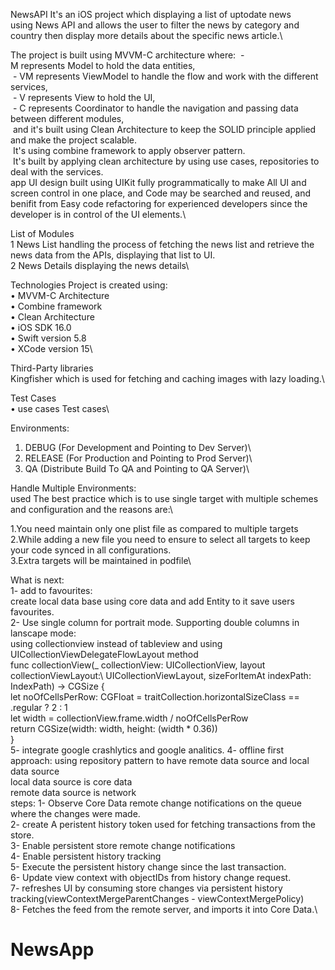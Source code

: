 NewsAPI
It's an iOS project which displaying a list of uptodate news using News API and allows the user to filter the news by category and country then display more details about the specific news article.\

The project is built using MVVM-C architecture where:
 - M represents Model to hold the data entities,\
 - VM represents ViewModel to handle the flow and work with the different services,\
 - V represents View to hold the UI,\
 - C represents Coordinator to handle the navigation and passing data between different modules,\
 and it's built using Clean Architecture to keep the SOLID principle applied and make the project scalable.\
 It's using combine framework to apply observer pattern.\
 It's built by applying clean architecture by using use cases, repositories to deal with the services.\
 app UI design built using UIKit fully programmatically to make All UI and screen control in one place, and Code may be searched and reused, and benifit from Easy code refactoring for experienced developers since the developer is in control of the UI elements.\

List of Modules\
1	News List handling the process of fetching the news list and retrieve the news data from the APIs, displaying that list to UI.\
2	News Details displaying the news details\

Technologies
Project is created using:\
    •	MVVM-C Architecture\
    •	Combine framework\
    •	Clean Architecture\
    •	iOS SDK 16.0\
    •	Swift version 5.8\
    •	XCode version 15\

Third-Party libraries\
Kingfisher which is used for fetching and caching images with lazy loading.\

Test Cases\
• use cases Test cases\

Environments:
1. DEBUG (For Development and Pointing to Dev Server)\
2. RELEASE (For Production and Pointing to Prod Server)\
3. QA (Distribute Build To QA and Pointing to QA Server)\

Handle Multiple Environments:\
used The best practice which is to use single target with multiple schemes and configuration and the reasons are:\

1.You need maintain only one plist file as compared to multiple targets\
2.While adding a new file you need to ensure to select all targets to keep your code synced in all configurations.\
3.Extra targets will be maintained in podfile\

What is next:\
1- add to favourites:\
create local data base using core data and add Entity to it save users favourites.\
2- Use single column for portrait mode. Supporting double columns in lanscape
mode:\
using collectionview instead of tableview and using UICollectionViewDelegateFlowLayout method\
    func collectionView(_ collectionView: UICollectionView, layout collectionViewLayout:\ UICollectionViewLayout, sizeForItemAt indexPath: IndexPath) -> CGSize {\
        let noOfCellsPerRow: CGFloat = traitCollection.horizontalSizeClass == .regular ? 2 : 1\
        let width = collectionView.frame.width / noOfCellsPerRow\
        return CGSize(width: width, height: (width * 0.36))\
    }\
5- integrate google crashlytics and google analitics.
4- offline first approach:
using repository pattern to have remote data source and local data source\
local data source is core data \
remote data source is network\
steps:
1- Observe Core Data remote change notifications on the queue where the changes were made.\
2- create A peristent history token used for fetching transactions from the store.\
3- Enable persistent store remote change notifications\
4- Enable persistent history tracking\
5- Execute the persistent history change since the last transaction.\
6- Update view context with objectIDs from history change request.\
7- refreshes UI by consuming store changes via persistent history tracking(viewContextMergeParentChanges - viewContextMergePolicy)\
8- Fetches the feed from the remote server, and imports it into Core Data.\

    


# NewsApp
